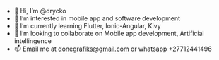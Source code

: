 - 👋 Hi, I’m @drycko
- 👀 I’m interested in mobile app and software development
- 🌱 I’m currently learning Flutter, Ionic-Angular, Kivy
- 💞️ I’m looking to collaborate on Mobile app development, Artificial intellingence
- 📫 Email me at donegrafiks@gmail.com or whatsapp +27712441496

<!---
drycko/drycko is a ✨ special ✨ repository because its `README.md` (this file) appears on your GitHub profile.
You can click the Preview link to take a look at your changes.
--->

